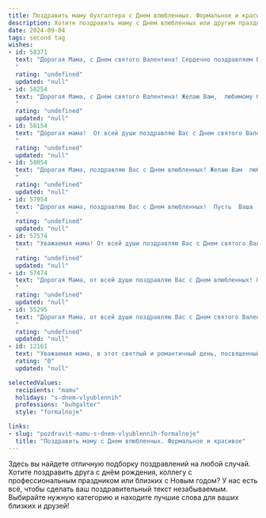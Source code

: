 ```yaml
---
title: Поздравить маму бухгалтера с Днем влюбленных. Формальное и красивое
description: Хотите поздравить маму с Днем влюбленных или другим праздником? Наш ИИ создаст незабываемое поздравление, а вы обязательно выделитесь среди других.  
date: 2024-09-04
tags: second tag
wishes:
- id: 58371
  text: "Дорогая Мама, с Днем святого Валентина! Сердечно поздравляем Вас с этим прекрасным праздником! Желаем Вам любви, радости, тепла и неиссякаемой энергии в Вашей работе. Пусть Ваш профессиональный опыт, как бухгалтера, приносит Вам удовлетворение и признание.
  "
  rating: "undefined"
  updated: "null"
- id: 58254
  text: "Дорогая Мама, с Днем святого Валентина! Желаю Вам,  любимому бухгалтеру,  чтобы  в Вашей жизни  всегда царила любовь и  гармония,  как  в  идеальном балансе  на  Вашем  счету.
  "
  rating: "undefined"
  updated: "null"
- id: 58154
  text: "Дорогая мама!  От всей души поздравляю Вас с Днем святого Валентина! Желаю Вам неиссякаемой энергии и вдохновения,  чтобы каждый день был полон любви и радости! Пусть Ваш профессиональный путь, путь бухгалтера, всегда будет успешным и  приносит Вам удовлетворение!
  "
  rating: "undefined"
  updated: "null"
- id: 58054
  text: "Дорогая Мама, поздравляю Вас с Днем влюбленных! Желаю Вам  любви, тепла и радости в этот замечательный праздник. Пусть Ваша работа бухгалтера приносит Вам  удовлетворение  и  финансовое благополучие. С любовью, Ваш(а) (Ваше имя).
  "
  rating: "undefined"
  updated: "null"
- id: 57954
  text: "Дорогая мама, поздравляю Вас с Днем влюбленных!  Пусть  Ваша  работа бухгалтера  приносит   Вам радость и удовлетворение, а любовь и  взаимопонимание царят в  Вашей семье.  Желаю Вам  крепкого здоровья,  счастья и  любви.
  "
  rating: "undefined"
  updated: "null"
- id: 57574
  text: "Уважаемая мама! От всей души поздравляю Вас с Днем святого Валентина! Желаю Вам любви, радости, тепла и душевного благополучия. Пусть Ваша жизнь всегда будет наполнена яркими красками и приятными моментами, а Ваша работа бухгалтера приносит Вам только удовлетворение и успех. С праздником!
  "
  rating: "undefined"
  updated: "null"
- id: 57474
  text: "Дорогая Мама, от всей души поздравляю Вас с Днем влюбленных! Желаю Вам океан любви, радости и счастья! Пусть Ваш профессионализм в бухгалтерском деле всегда будет примером для всех, и пусть ничто не омрачает Вашу прекрасную жизнь.
  "
  rating: "undefined"
  updated: "null"
- id: 55295
  text: "Дорогая Мама, от всей души поздравляю Вас с Днем святого Валентина! Желаю Вам любви, радости, благополучия и всех благ! Пусть Ваша жизнь будет наполнена теплом, заботой и приятными моментами. Пусть Ваш профессионализм как бухгалтера всегда будет востребован и приносит Вам достойное уважение!
  "
  rating: "undefined"
  updated: "null"
- id: 12161
  text: "Уважаемая мама, в этот светлый и романтичный день, посвященный всем влюбленным, я хочу выразить Вам свою искреннюю благодарность за Вашу неутомимую заботу и поддержку. Ваш профессионализм и внимательность в роли бухгалтера всегда были для нас примером и опорой. Пусть в этот День влюбленных Вас окружают только теплые чувства и улыбки, а каждый день приносит Вам радость и удовлетворение от выполненной работы. С праздником, мама!"
  rating: "0"
  updated: "null"

selectedValues:
  recipients: "mamu"
  holidays: "s-dnem-vlyublennih"
  professions: "buhgalter"
  style: "formalnoje"

links:
- slug: "pozdravit-mamu-s-dnem-vlyublennih-formalnoje"
  title: "Поздравить маму с Днем влюбленных. Формальное и красивое"
---
```


Здесь вы найдете отличную подборку поздравлений на любой случай. 
Хотите поздравить друга с днём рождения, коллегу с профессиональным праздником или близких с Новым годом? У нас есть всё, чтобы сделать ваш поздравительный текст незабываемым. Выбирайте нужную категорию и находите лучшие слова для ваших близких и друзей!

